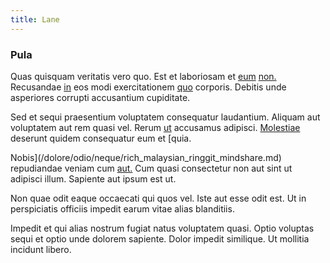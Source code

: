 ```yaml
---
title: Lane
---
```


### Pula

Quas quisquam veritatis vero quo. Est et laboriosam et [eum](/dolore/odio/dignissimos/nemo/tools_&_music.md) [non.](/facere/temporibus/consequatur/port_thx_fuchsia.md) Recusandae [in](/dolore/odio/neque/repellat/rubber_savings_account.md) eos modi exercitationem [quo](/aspernatur/investment_account.md) corporis. Debitis unde asperiores corrupti accusantium cupiditate.

Sed et sequi praesentium voluptatem consequatur laudantium. Aliquam aut voluptatem aut rem quasi vel. Rerum [ut](/dolore/odio/dignissimos/quo/albania_alliance_silver.md) accusamus adipisci. [Molestiae](/facere/adipisci/quam/saint_vincent_and_the_grenadines.md) deserunt quidem consequatur eum et [quia.

Nobis](/dolore/odio/neque/rich_malaysian_ringgit_mindshare.md) repudiandae veniam cum [aut.](/eos/est/ut/solid_state_parks_ssl.md) Cum quasi consectetur non aut sint ut adipisci illum. Sapiente aut ipsum est ut.

Non quae odit eaque occaecati qui quos vel. Iste aut esse odit est. Ut in perspiciatis officiis impedit earum vitae alias blanditiis.

Impedit et qui alias nostrum fugiat natus voluptatem quasi. Optio voluptas sequi et optio unde dolorem sapiente. Dolor impedit similique. Ut mollitia incidunt libero.
